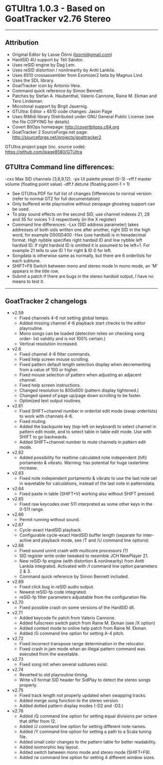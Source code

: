 # GTUltra 1.0.3 - Based on GoatTracker v2.76 Stereo
------------------------
## Attribution
 - Original Editor by Lasse Öörni (loorni@gmail.com)
 - HardSID 4U support by Téli Sándor. 
 - Uses reSID engine by Dag Lem. 
 - Uses reSID distortion / nonlinearity by Antti Lankila. 
 - Uses 6510 crossassembler from Exomizer2 beta by Magnus Lind. 
 - Uses the SDL library. 
 - GoatTracker icon by Antonio Vera. 
 - Command quick reference by Simon Bennett. 
 - Patches by Stefan A. Haubenthal, Valerio Cannone, Raine M. Ekman and Tero Lindeman. 
 - Microtonal support by Birgit Jauernig.
 - GTUltra: Editor + 6510 code changes: Jason Page
 - Uses RtMidi library Distributed under GNU General Public License (see the file COPYING for details)
 - Covert BitOps homepage: http://covertbitops.c64.org
 - GoatTracker 2 SourceForge.net page: http://sourceforge.net/projects/goattracker2

GTUltra project page (inc. source code): https://github.com/jpage8580/GTUltra 
## GTUltra Command line differences: 
-cxx Max SID channels (3,6,9,12). 
-px UI palette preset (0-3) 
-vff.f master volume (floating point value) 
-dff.f detune (floating point-1 > 1) 
- See GTUltra.PDF for full list of changes Differences to normal version: (refer to normal GT2 for full documentation) 
- Only buffered write playroutine without zeropage ghostreg support can be used. 
- To play sound effects on the second SID, use channel indexes 21, 28 and 35 for voices 1-3 respectively (in the X register) 
- Command line differences: 
-Lxx (SID address parameter) takes addresses of both sids written one after another, right SID in the high word, for example D500D400 
-Hxx (use hardsid) is in hexadecimal format. High nybble specifies right hardsid ID and low nybble left hardsid ID. If right hardsid ID is omitted it is assumed to be left+1. For example 21 tells to use ID 1 for right & ID 0 for left. 
- Songdata is otherwise same as normally, but there are 6 orderlists for each subtune. 
- SHIFT+F9 Switch between mono and stereo mode In mono mode, an 'M' appears in the title row. 
- Submit a patch if there are bugs in the stereo hardsid output, I have no means to test it. 
***
## GoatTracker 2 changelogs
 - v2.59 
   - Fixed channels 4-6 not setting global tempo. 
   - Added missing channel 4-6 playback start checks to the editor playroutine. 
   - Mono songs can be loaded (detection relies on checking song order- list validity and is not 100% certain.) 
   - Vertical resolution increased. 
 - v2.6 
   - Fixed channel 4-6 filter commands. 
   - Fixed help screen mouse scrolling. 
   - Fixed pattern default length selection display when decrementing from a value of 100 or higher. 
   - Fixed mouse selection of pattern when adjusting an adjacent channel. 
   - Fixed help screen instructions. 
   - Changed resolution to 800x600 (pattern display tightened.) 
   - Changed speed of page up/page down scrolling to be faster. 
   - Optimized text output routines. 
 - v2.61 
   - Fixed SHIFT+channel number in orderlist edit mode (swap orderlists) to work with channels 4-6. 
   - Fixed muting. 
   - Added the backquote key (top-left on keyboard) to select channel in pattern edit mode, and to select table in table edit mode. Use with SHIFT to go backwards. 
   - Added SHIFT+channel number to mute channels in pattern edit mode. 
 - v2.62 
   - Added possibility for realtime calculated note independent (hifi) portamento & vibrato. Warning: has potential for huge rastertime increase. 
 - v2.63 
   - Fixed note independent portamento & vibrato to use the last note set in wavetable for calculations, instead of the last note in patterndata. 
 - v2.64 
   - Fixed paste in table (SHIFT+V) working also without SHIFT pressed.
 - v2.65 
   - Fixed raw keycodes over 511 interpreted as some other keys in the 0-511 range. 
 - v2.66 
   - Permit running without sound. 
 - v2.67
   - Cycle-exact HardSID playback. 
   - Configurable cycle-exact HardSID buffer length (separate for inter- active and playback mode, see /T and /U command line options) 
 - v2.68
   - Fixed sound uninit crash with multicore processors (?) 
   - SID register write order tweaked to resemble JCH NewPlayer 21. 
   - New reSID-fp engine (with distortion & nonlinearity) from Antti Lankila integrated. Activated with /I command line option parameters 2 & 3. 
   - Command quick reference by Simon Bennett included. 
 - v2.69 
   - Fixed click bug in reSID audio output. 
   - Newest reSID-fp code integrated. 
   - reSID-fp filter parameters adjustable from the configuration file. 
 - v2.70 
   - Fixed possible crash on some versions of the HardSID dll.
 - v2.71 
   - Added keycode fix patch from Valerio Cannone. 
   - Added fullscreen switch patch from Raine M. Ekman (see /X option) 
   - Added context mode to online help patch from Raine M. Ekman. 
   - Added /G command line option for setting A-4 pitch. 
 - v2.72 
   - Fixed incorrect transpose range determination in the relocator. 
   - Fixed crash in jam mode whan an illegal pattern command was executed from the wavetable. 
 - v2.73 
   - Fixed song init when several subtunes exist. 
 - v2.74 
   - Reverted to old playroutine timing. 
   - Write v3 format SID header for SidPlay to detect the stereo songs properly. 
 - v2.75 
   - Fixed track length not properly updated when swapping tracks. 
   - Added merge song function to the stereo version. 
   - Added dotted pattern display modes (-D2 and -D3.) 
 - v2.76 
   - Added /Q command line option for setting equal divisions per octave that differ from 12. 
   - Added /J command line option for setting different note names. 
   - Added /Y command line option for setting a path to a Scala tuning file. 
   - Added small color changes to the pattern table for better readability. 
   - Added isomorphic key layout. 
   - Added switch between mono mode and stereo mode (SHIFT+F9). 
   - Added /w command line option for setting 4 different window sizes.
